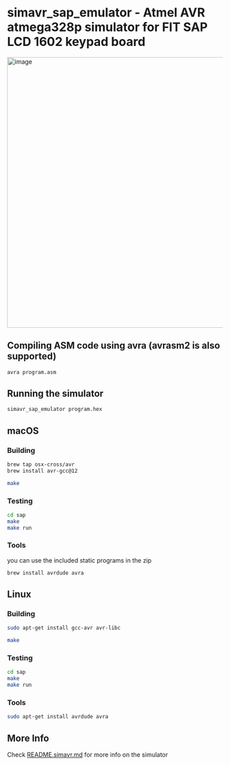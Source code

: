 simavr_sap_emulator - Atmel AVR atmega328p simulator for FIT SAP LCD 1602 keypad board
======

<img width="631" alt="image" src="https://github.com/EETagent/simavr-sap-experiment/assets/20557318/ef75870d-84ce-4088-942b-073e04b58874">

## Compiling ASM code using avra (avrasm2 is also supported)

```sh
avra program.asm
```

## Running the simulator

```sh
simavr_sap_emulator program.hex
```

## macOS

### Building

```sh
brew tap osx-cross/avr
brew install avr-gcc@12
```

```sh
make
```

### Testing

```sh
cd sap
make
make run

```

### Tools

you can use the included static programs in the zip

```sh
brew install avrdude avra
```

## Linux

### Building

```sh
sudo apt-get install gcc-avr avr-libc
```

```sh
make
```

### Testing

```sh
cd sap
make
make run
```

### Tools

```sh
sudo apt-get install avrdude avra
```

## More Info

Check [README.simavr.md](https://github.com/EETagent/simavr-sap-experiment/blob/master/README.simavr.md) for more info on the simulator
